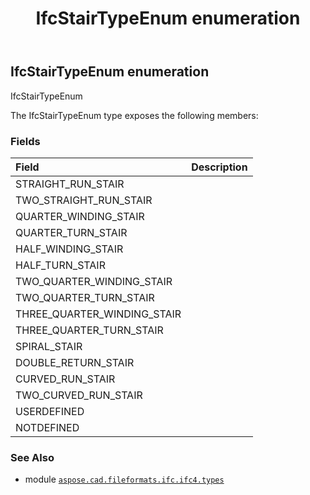﻿---
title: IfcStairTypeEnum enumeration
second_title: Aspose.CAD for Python via .NET API References
description: 
type: docs
weight: 3590
url: /python-net/aspose.cad.fileformats.ifc.ifc4.types/ifcstairtypeenum/
is_root: false
---

## IfcStairTypeEnum enumeration

IfcStairTypeEnum



The IfcStairTypeEnum type exposes the following members:

### Fields
| Field | Description |
| :- | :- |
| STRAIGHT_RUN_STAIR |  |
| TWO_STRAIGHT_RUN_STAIR |  |
| QUARTER_WINDING_STAIR |  |
| QUARTER_TURN_STAIR |  |
| HALF_WINDING_STAIR |  |
| HALF_TURN_STAIR |  |
| TWO_QUARTER_WINDING_STAIR |  |
| TWO_QUARTER_TURN_STAIR |  |
| THREE_QUARTER_WINDING_STAIR |  |
| THREE_QUARTER_TURN_STAIR |  |
| SPIRAL_STAIR |  |
| DOUBLE_RETURN_STAIR |  |
| CURVED_RUN_STAIR |  |
| TWO_CURVED_RUN_STAIR |  |
| USERDEFINED |  |
| NOTDEFINED |  |



### See Also
* module [`aspose.cad.fileformats.ifc.ifc4.types`](..)
